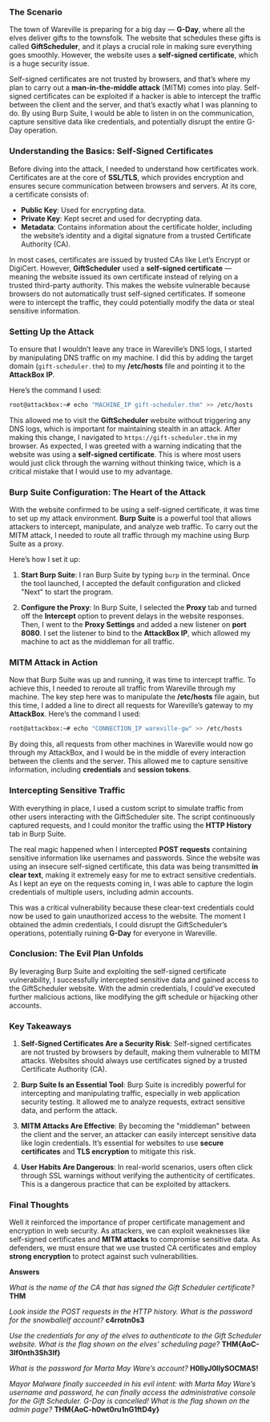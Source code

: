 ### **The Scenario**

The town of Wareville is preparing for a big day — **G-Day**, where all the elves deliver gifts to the townsfolk. The website that schedules these gifts is called **GiftScheduler**, and it plays a crucial role in making sure everything goes smoothly. However, the website uses a **self-signed certificate**, which is a huge security issue.

Self-signed certificates are not trusted by browsers, and that’s where my plan to carry out a **man-in-the-middle attack** (MITM) comes into play. Self-signed certificates can be exploited if a hacker is able to intercept the traffic between the client and the server, and that’s exactly what I was planning to do. By using Burp Suite, I would be able to listen in on the communication, capture sensitive data like credentials, and potentially disrupt the entire G-Day operation. 

### **Understanding the Basics: Self-Signed Certificates**

Before diving into the attack, I needed to understand how certificates work. Certificates are at the core of **SSL/TLS**, which provides encryption and ensures secure communication between browsers and servers. At its core, a certificate consists of:

- **Public Key**: Used for encrypting data.
- **Private Key**: Kept secret and used for decrypting data.
- **Metadata**: Contains information about the certificate holder, including the website’s identity and a digital signature from a trusted Certificate Authority (CA).

In most cases, certificates are issued by trusted CAs like Let’s Encrypt or DigiCert. However, **GiftScheduler** used a **self-signed certificate** — meaning the website issued its own certificate instead of relying on a trusted third-party authority. This makes the website vulnerable because browsers do not automatically trust self-signed certificates. If someone were to intercept the traffic, they could potentially modify the data or steal sensitive information.

### **Setting Up the Attack**

To ensure that I wouldn’t leave any trace in Wareville’s DNS logs, I started by manipulating DNS traffic on my machine. I did this by adding the target domain (`gift-scheduler.thm`) to my **/etc/hosts** file and pointing it to the **AttackBox IP**.

Here’s the command I used:

```bash
root@attackbox:~# echo "MACHINE_IP gift-scheduler.thm" >> /etc/hosts
```

This allowed me to visit the **GiftScheduler** website without triggering any DNS logs, which is important for maintaining stealth in an attack. After making this change, I navigated to `https://gift-scheduler.thm` in my browser. As expected, I was greeted with a warning indicating that the website was using a **self-signed certificate**. This is where most users would just click through the warning without thinking twice, which is a critical mistake that I would use to my advantage.

### **Burp Suite Configuration: The Heart of the Attack**

With the website confirmed to be using a self-signed certificate, it was time to set up my attack environment. **Burp Suite** is a powerful tool that allows attackers to intercept, manipulate, and analyze web traffic. To carry out the MITM attack, I needed to route all traffic through my machine using Burp Suite as a proxy.

Here’s how I set it up:

1. **Start Burp Suite**: I ran Burp Suite by typing `burp` in the terminal. Once the tool launched, I accepted the default configuration and clicked "Next" to start the program.

2. **Configure the Proxy**: In Burp Suite, I selected the **Proxy** tab and turned off the **Intercept** option to prevent delays in the website responses. Then, I went to the **Proxy Settings** and added a new listener on **port 8080**. I set the listener to bind to the **AttackBox IP**, which allowed my machine to act as the middleman for all traffic.

### **MITM Attack in Action**

Now that Burp Suite was up and running, it was time to intercept traffic. To achieve this, I needed to reroute all traffic from Wareville through my machine. The key step here was to manipulate the **/etc/hosts** file again, but this time, I added a line to direct all requests for Wareville’s gateway to my **AttackBox**. Here’s the command I used:

```bash
root@attackbox:~# echo "CONNECTION_IP wareville-gw" >> /etc/hosts
```

By doing this, all requests from other machines in Wareville would now go through my AttackBox, and I would be in the middle of every interaction between the clients and the server. This allowed me to capture sensitive information, including **credentials** and **session tokens**.

### **Intercepting Sensitive Traffic**

With everything in place, I used a custom script to simulate traffic from other users interacting with the GiftScheduler site. The script continuously captured requests, and I could monitor the traffic using the **HTTP History** tab in Burp Suite. 

The real magic happened when I intercepted **POST requests** containing sensitive information like usernames and passwords. Since the website was using an insecure self-signed certificate, this data was being transmitted **in clear text**, making it extremely easy for me to extract sensitive credentials. As I kept an eye on the requests coming in, I was able to capture the login credentials of multiple users, including admin accounts.

This was a critical vulnerability because these clear-text credentials could now be used to gain unauthorized access to the website. The moment I obtained the admin credentials, I could disrupt the GiftScheduler’s operations, potentially ruining **G-Day** for everyone in Wareville.

### **Conclusion: The Evil Plan Unfolds**

By leveraging Burp Suite and exploiting the self-signed certificate vulnerability, I successfully intercepted sensitive data and gained access to the GiftScheduler website. With the admin credentials, I could’ve executed further malicious actions, like modifying the gift schedule or hijacking other accounts.

### **Key Takeaways**

1. **Self-Signed Certificates Are a Security Risk**: Self-signed certificates are not trusted by browsers by default, making them vulnerable to MITM attacks. Websites should always use certificates signed by a trusted Certificate Authority (CA).
   
2. **Burp Suite Is an Essential Tool**: Burp Suite is incredibly powerful for intercepting and manipulating traffic, especially in web application security testing. It allowed me to analyze requests, extract sensitive data, and perform the attack.

3. **MITM Attacks Are Effective**: By becoming the "middleman" between the client and the server, an attacker can easily intercept sensitive data like login credentials. It’s essential for websites to use **secure certificates** and **TLS encryption** to mitigate this risk.

4. **User Habits Are Dangerous**: In real-world scenarios, users often click through SSL warnings without verifying the authenticity of certificates. This is a dangerous practice that can be exploited by attackers.

### **Final Thoughts**

Well it reinforced the importance of proper certificate management and encryption in web security. As attackers, we can exploit weaknesses like self-signed certificates and **MITM attacks** to compromise sensitive data. As defenders, we must ensure that we use trusted CA certificates and employ **strong encryption** to protect against such vulnerabilities.

**Answers**

*What is the name of the CA that has signed the Gift Scheduler certificate?* **THM**

*Look inside the POST requests in the HTTP history. What is the password for the snowballelf account?* **c4rrotn0s3**
 
*Use the credentials for any of the elves to authenticate to the Gift Scheduler website. What is the flag shown on the elves’ scheduling page?* **THM{AoC-3lf0nth3Sh3lf}**
 
*What is the password for Marta May Ware’s account?* **H0llyJ0llySOCMAS!**
 
*Mayor Malware finally succeeded in his evil intent: with Marta May Ware’s username and password, he can finally access the administrative console for the Gift Scheduler. G-Day is cancelled! What is the flag shown on the admin page?* **THM{AoC-h0wt0ru1nG1ftD4y}**
